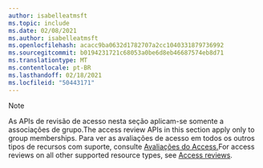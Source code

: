 ```yaml
---
author: isabelleatmsft
ms.topic: include
ms.date: 02/08/2021
ms.author: isabelleatmsft
ms.openlocfilehash: acacc9ba0632d1782707a2cc1040331879736992
ms.sourcegitcommit: b0194231721c68053a0be6d8eb46687574eb8d71
ms.translationtype: MT
ms.contentlocale: pt-BR
ms.lasthandoff: 02/18/2021
ms.locfileid: "50443171"
---
```

<!-- markdownlint-disable MD041-->

>[!NOTE]
><span data-ttu-id="414f7-101">As APIs de revisão de acesso nesta seção aplicam-se somente a associações de grupo.</span><span class="sxs-lookup"><span data-stu-id="414f7-101">The access review APIs in this section apply only to group memberships.</span></span> <span data-ttu-id="414f7-102">Para ver as avaliações de acesso em todos os outros tipos de recursos com suporte, consulte [Avaliações do Access.](accessreviews-root.md)</span><span class="sxs-lookup"><span data-stu-id="414f7-102">For access reviews on all other supported resource types, see [Access reviews](accessreviews-root.md).</span></span>
